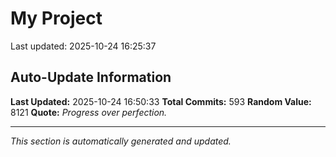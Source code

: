 # My Project


Last updated: 2025-10-24 16:25:37
























































































































































































































































































































































































































































































































































































































































































































































































































































































































































































































## Auto-Update Information

**Last Updated:** 2025-10-24 16:50:33
**Total Commits:** 593
**Random Value:** 8121
**Quote:** _Progress over perfection._

---
_This section is automatically generated and updated._